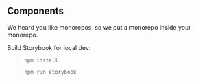 ## Components

We heard you like monorepos, so we put a monorepo inside your monorepo.

Build Storybook for local dev:

> `npm install`

> `npm run storybook`
